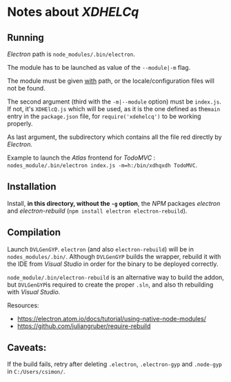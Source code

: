 # Notes about *XDHELCq*

## Running

*Electron* path is `node_modules/.bin/electron`.

The module has to be launched as value of the `--module|-m` flag.

The module must be given <u>with</u> path, or the locale/configuration files will not be found.

The second argument (third with the `-m|--module` option) must be `index.js`. If not, it's `XDHElcQ.js` which will be used, as it is the one defined as the`main` entry in the `package.json` file, for `require('xdehelcq')` to be working properly.

As last argument, the subdirectory which contains all the file red directly by *Electron*.

Example to launch the *Atlas* frontend for *TodoMVC* : `nodes_module/.bin/electron index.js -m=h:/bin/xdhqxdh TodoMVC`.

## Installation

Install, **in this directory, without the `-g` option**, the *NPM* packages *electron* and _electron-rebuild_ (`npm install electron electron-rebuild`).

## Compilation 

Launch `DVLGenGYP`. `electron` (and also `electron-rebuild`) will be in `nodes_modules/.bin/`. Although `DVLGenGYP` builds the wrapper, rebuild it with the IDE from *Visual Studio* in order for the binary to be deployed correctly.

`node_module/.bin/electron-rebuild` is an alternative way to build the addon, but `DVLGenGYP`ìs required to create the proper `.sln`, and also th rebuilding with *Visual Studio*.

Resources:

* <https://electron.atom.io/docs/tutorial/using-native-node-modules/>
* <https://github.com/juliangruber/require-rebuild>

## Caveats:

If the build fails, retry after deleting `.electron`, `.electron-gyp` and `.node-gyp` in `C:/Users/csimon/`.

